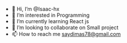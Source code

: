 - 👋 Hi, I’m @Isaac-hx
- 👀 I’m interested in Programming
- 🌱 I’m currently learning React js
- 💞️ I’m looking to collaborate on Small project
- 📫 How to reach me saydimas78@gmail.com

<!---
Isaac-hx/Isaac-hx is a ✨ special ✨ repository because its `README.md` (this file) appears on your GitHub profile.
You can click the Preview link to take a look at your changes.
--->
